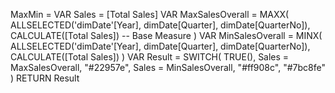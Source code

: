 MaxMin =
VAR Sales = [Total Sales]
VAR MaxSalesOverall =
MAXX(
  ALLSELECTED('dimDate'[Year], dimDate[Quarter], dimDate[QuarterNo]),
  CALCULATE([Total Sales]) -- Base Measure
)
VAR MinSalesOverall =
MINX(
  ALLSELECTED('dimDate'[Year], dimDate[Quarter], dimDate[QuarterNo]),
  CALCULATE([Total Sales])
)
VAR Result =
SWITCH(
  TRUE(),
  Sales = MaxSalesOverall, "#22957e",
  Sales = MinSalesOverall, "#ff908c",
  "#7bc8fe"
)
RETURN
Result
